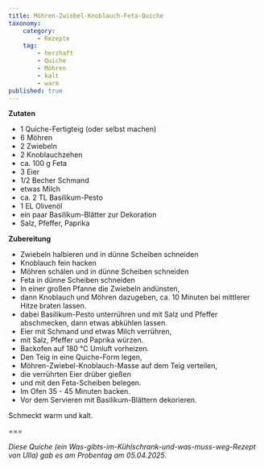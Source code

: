 ```yaml
---
title: Möhren-Zwiebel-Knoblauch-Feta-Quiche
taxonomy:
    category:
        - Rezepte
    tag:
        - herzhaft
        - Quiche
        - Möhren
        - kalt
        - warm
published: true
---
```


**Zutaten**
* 1 Quiche-Fertigteig (oder selbst machen)
* 6 Möhren
* 2 Zwiebeln
* 2 Knoblauchzehen
* ca. 100 g Feta
* 3 Eier
* 1/2 Becher Schmand
* etwas Milch
* ca. 2 TL Basilikum-Pesto
* 1 EL Olivenöl
* ein paar Basilikum-Blätter zur Dekoration
* Salz, Pfeffer, Paprika

**Zubereitung**
* Zwiebeln halbieren und in dünne Scheiben schneiden
* Knoblauch fein hacken
* Möhren schälen und in dünne Scheiben schneiden
* Feta in dünne Scheiben schneiden
* In einer großen Pfanne die Zwiebeln andünsten, 
* dann Knoblauch und Möhren dazugeben, ca. 10 Minuten bei mittlerer Hitze braten lassen.
* dabei Basilikum-Pesto unterrühren und mit Salz und Pfeffer abschmecken, dann etwas abkühlen lassen.
* Eier mit Schmand und etwas Milch verrühren,
* mit Salz, Pfeffer und Paprika würzen.
* Backofen auf 180 °C Umluft vorheizen.
* Den Teig in eine Quiche-Form legen,
* Möhren-Zwiebel-Knoblauch-Masse auf dem Teig verteilen,
* die verrührten Eier drüber gießen
* und mit den Feta-Scheiben belegen.
* Im Ofen 35 - 45 Minuten backen.
*  Vor dem Servieren mit Basilikum-Blättern dekorieren.

Schmeckt warm und kalt.

===

_Diese Quiche (ein Was-gibts-im-Kühlschrank-und-was-muss-weg-Rezept von Ulla) gab es am Probentag am 05.04.2025._